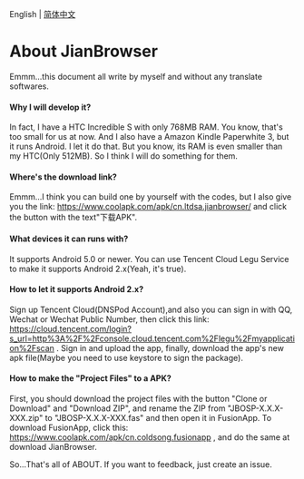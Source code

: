 English | [简体中文](./ABOUT_CN.md)
# About JianBrowser

Emmm...this document all write by myself and without any translate softwares.

#### Why I will develop it?

In fact, I have a HTC Incredible S with only 768MB RAM. You know, that's too small for us at now. And I also have a Amazon Kindle Paperwhite 3, but it runs Android. I let it do that. But you know, its RAM is even  smaller than my HTC(Only 512MB). So I think I will do something for them.

#### Where's the download link?

Emmm...I think you can build one by yourself with the codes, but I also give you the link: https://www.coolapk.com/apk/cn.ltdsa.jianbrowser/ and click the button with the text"下载APK".

#### What devices it can runs with?

It supports Android 5.0 or newer. You can use Tencent Cloud Legu Service to make it supports Android 2.x(Yeah, it's true).

#### How to let it supports Android 2.x?

Sign up Tencent Cloud(DNSPod Account),and also you can sign in with QQ, Wechat or Wechat Public Number, then click this link: https://cloud.tencent.com/login?s_url=http%3A%2F%2Fconsole.cloud.tencent.com%2Flegu%2Fmyapplication%2Fscan . Sign in and upload the app, finally, download the app's new apk file(Maybe you need to use keystore to sign the package).

#### How to make the "Project Files" to a APK?

First, you should download the project files with the button "Clone or Download" and "Download ZIP", and rename the ZIP from "JBOSP-X.X.X-XXX.zip" to "JBOSP-X.X.X-XXX.fas" and then open it in FusionApp. To download FusionApp, click this: https://www.coolapk.com/apk/cn.coldsong.fusionapp , and do the same at download JianBrowser.

So...That's all of ABOUT. If you want to feedback, just create an issue.
